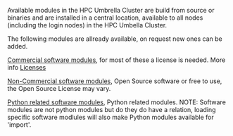 Available modules in the HPC Umbrella Cluster are build from source or binaries and are installed in a central location, available to all nodes (including the login nodes) in the HPC Umbella Cluster. 

The following modules are allready available, on request new ones can be added.

[Commercial software modules](commercial.md), for most of these a license is needed. More info [Licenses](../software/licenses.md)

[Non-Commercial software modules](non-commercial.md), Open Source software or free to use, the Open Source License may vary.

[Python related software modules](/python.md), Python related modules. NOTE: Software modules are not python modules but do they do have a relation, loading specific software modlules will also make Python modules available for 'import'.

